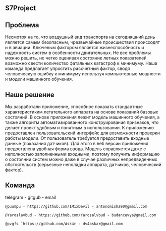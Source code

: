 ## S7Project


## Проблема

Несмотря на то, что воздушный вид транспорта на сегодняшний день является самым безопасным, чрезвычайные происшествия происходят и в авиации. Ключевым фактором является жизнеспособность и надежность систем в особенности двигательных. Не все проблемы можно решить, но четко оценивая состояние летных показателей возможно свести количество фатальных катастроф к минимуму. Наша команда предлагает упростить рассчетный фактор, сводя человеческую ошибку к минимуму используя компьютерные мощности и модели машинного обучения.


## Наше решение

Мы разработали приложение, способное показать стандартные характеристиким летательного аппарата на основе показаний базовых состояний. В основе приложения лежит модель машинного обучения, а также алгоритм автоматизированного конструирования признаков, что делает проект удобным и понятным в использовании. К приложению предоставлен пользовательский интерфейс для возможности проверки работы модели. От пользователь требуется предоставить входные данные (показания датчиков). Для этого в веб версии приложения предоствлена удобная форма ввода. Модель справляется даже с неполностью заполненными входными, поэтому получить информацию о состоянии систем можно даже в случае различных непредвиденных обстоятельств (серьезные неполадки аппарата, датчиков, человеческий фактор). 

## Команда

telegram - gitgub - email

```@puumpu - https://github.com/1MixDevil - antonomisha90@gmail.com```


```@Yaroslavbud - https://github.com/Yarosalvbud - budancevya@gmail.com```


```@pvgfs `https://github.com/Ask4r - dv4askar@gmail.com```
